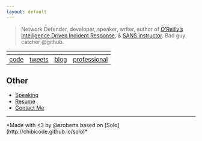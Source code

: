 ```yaml
---
layout: default
---
```


> Network Defender, developer, speaker, writer, author of [O’Reilly’s Intelligence Driven Incident Response](http://shop.oreilly.com/product/0636920043614.do), & [SANS instructor](https://www.sans.org/instructors/scott-roberts). Bad guy catcher @github.

| <i class="fa fa-github" aria-hidden="true"></i> | <i class="fa fa-twitter" aria-hidden="true"></i> | <i class="fa fa-medium" aria-hidden="true"></i> |     <i class="fa fa-linkedin" aria-hidden="true"></i>     |
|:-----------------------------------------------:|:------------------------------------------------:|:-----------------------------------------------:|:---------------------------------------------------------:|
|     [code](https://github.com/sroberts)     |    [tweets](https://twitter.com/sroberts)     |    [blog](https://medium.com/@sroberts)    | [professional](https://www.linkedin.com/in/scottroberts/) |

## Other

- [Speaking](/speaking)
- [Resume](https://docs.google.com/document/d/1jyLdXNefvK39pUkuRlIQ8dwJskQZOYEVB-IuHbetNIE/edit?usp=sharing)
- [Contact Me](/contact)

<hr>
*Made with <3 by @sroberts based on [Solo](http://chibicode.github.io/solo)*
